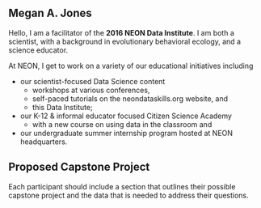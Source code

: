 ## Megan A. Jones

Hello, I am a facilitator of the **2016 NEON Data Institute**. I am both a 
scientist, with a background in evolutionary behavioral ecology, and a science 
educator. 

At NEON, I get to work on a variety of our educational initiatives 
including 

* our scientist-focused Data Science content
  + workshops at various conferences, 
  + self-paced tutorials on the neondataskills.org website, and 
  + this Data Institute;
* our K-12 & informal educator focused Citizen Science Academy 
  + with a new course on using data in the classroom and
* our undergraduate summer internship program hosted at NEON headquarters. 


## Proposed Capstone Project

Each participant should include a section that outlines their possible capstone 
project and the data that is needed to address their questions. 